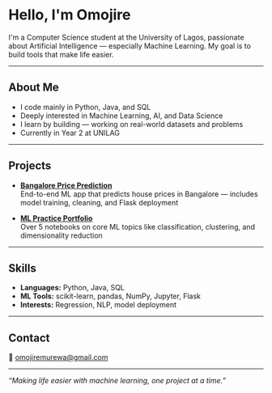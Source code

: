 # Hello, I'm Omojire

I'm a Computer Science student at the University of Lagos, passionate about Artificial Intelligence — especially Machine Learning. My goal is to build tools that make life easier.

---

## About Me

- I code mainly in Python, Java, and SQL
- Deeply interested in Machine Learning, AI, and Data Science
- I learn by building — working on real-world datasets and problems
- Currently in Year 2 at UNILAG

---

## Projects

- **[Bangalore Price Prediction](https://github.com/ojayballer/bangalore-home-price-prediction)**  
  End-to-end ML app that predicts house prices in Bangalore — includes model training, cleaning, and Flask deployment

- **[ML Practice Portfolio](https://github.com/ojayballer/machine-learning-portfolio)**  
  Over 5 notebooks on core ML topics like classification, clustering, and dimensionality reduction

---

## Skills

- **Languages:** Python, Java, SQL  
- **ML Tools:** scikit-learn, pandas, NumPy, Jupyter, Flask  
- **Interests:** Regression, NLP, model deployment

---

## Contact

📧 omojiremurewa@gmail.com

---

*“Making life easier with machine learning, one project at a time.”*
